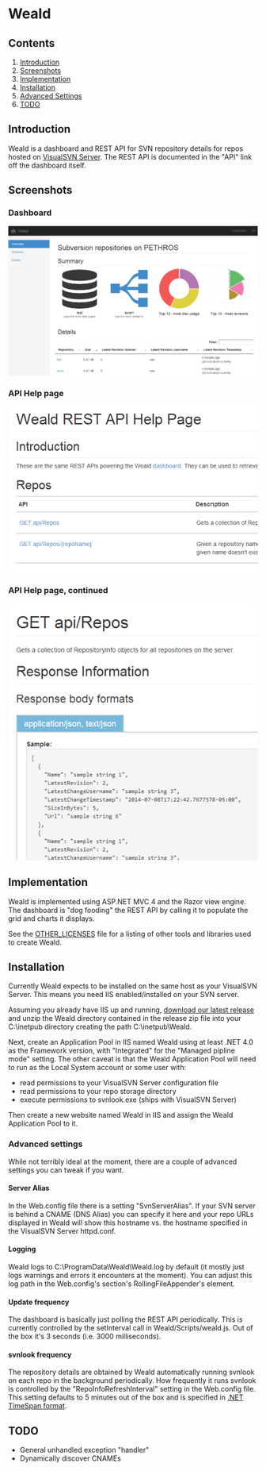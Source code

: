 Weald
=====

## Contents

1. [Introduction](README.md#introduction)
2. [Screenshots](README.md#screenshots)
3. [Implementation](README.md#implementation)
4. [Installation](README.md#installation)
  1. [Advanced Settings](README.md#advanced-settings)
6. [TODO](README.md#todo)

## Introduction

Weald is a dashboard and REST API for SVN repository details for repos hosted on [VisualSVN Server](http://www.visualsvn.com/server/). The REST API is documented in the "API" link off the dashboard itself.

## Screenshots

### Dashboard

![Weald Dashboard](/docs/dashboard.png?raw=true "Weald Dashboard")

### API Help page

![Weald API Help Page](/docs/api1.png?raw=true "Weald API Help Page")

### API Help page, continued

![Weald API Help Page, continued](/docs/api2.png?raw=true "Weald API Help Page, continued")

## Implementation

Weald is implemented using ASP.NET MVC 4 and the Razor view engine. The dashboard is "dog fooding" the REST API by calling it to populate the grid and charts it displays.

See the [OTHER_LICENSES](/Weald/OTHER_LICENSES) file for a listing of other tools and libraries used to create Weald.

## Installation

Currently Weald expects to be installed on the same host as your VisualSVN Server. This means you need IIS enabled/installed on your SVN server.

Assuming you already have IIS up and running, [download our latest release](/releases) and unzip the Weald directory contained in the release zip file into your C:\inetpub directory creating the path C:\inetpub\Weald.


Next, create an Application Pool in IIS named Weald using at least .NET 4.0 as the Framework version, with "Integrated" for the "Managed pipline mode" setting. The other caveat is that the Weald Application Pool will need to run as the Local System account or some user with:
* read permissions to your VisualSVN Server configuration file
* read permissions to your repo storage directory
* execute permissions to svnlook.exe (ships with VisualSVN Server)

Then create a new website named Weald in IIS and assign the Weald Application Pool to it.

### Advanced settings

While not terribly ideal at the moment, there are a couple of advanced settings you can tweak if you want.

#### Server Alias

In the Web.config file there is a setting "SvnServerAlias". If your SVN server is behind a CNAME (DNS Alias) you can specify it here and your repo URLs displayed in Weald will show this hostname vs. the hostname specified in the VisualSVN Server httpd.conf.

#### Logging

Weald logs to C:\ProgramData\Weald\Weald.log by default (it mostly just logs warnings and errors it encounters at the moment). You can adjust this log path in the Web.config's <log4net> section's RollingFileAppender's <file> element.

#### Update frequency

The dashboard is basically just polling the REST API periodically. This is currently controlled by the setInterval call in Weald/Scripts/weald.js. Out of the box it's 3 seconds (i.e. 3000 milliseconds).

#### svnlook frequency

The repository details are obtained by Weald automatically running svnlook on each repo in the background periodically. How frequently it runs svnlook is controlled by the "RepoInfoRefreshInterval" setting in the Web.config file. This setting defaults to 5 minutes out of the box and is specified in [.NET TimeSpan format](http://msdn.microsoft.com/en-us/library/ee372286).

## TODO

* General unhandled exception "handler"
* Dynamically discover CNAMEs
